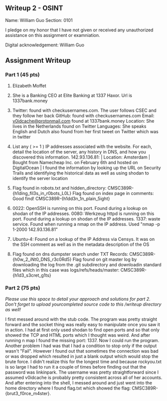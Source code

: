 ## Writeup 2 - OSINT

Name: William Guo
Section: 0101

I pledge on my honor that I have not given or received any unauthorized assistance on this assignment or examniation.

Digital acknowledgement: William Guo

## Assignment Writeup

### Part 1 (45 pts)

1. Elizabeth Moffet

2. She is a Banking CEO at Elite Banking at 1337 Haxor. Url is 1337bank.money

3. Twitter: found with checkusernames.com. The user follows CSEC and they follow her back
   GitHub: found with checkusernames.com
   Email: v0idcache@protonmail.com found at 1337bank.money
   Location: She lives in the Netherlands found on Twitter
   Languages: She speaks English and Dutch also found from her first tweet on Twitter which was in twitter
   
4. List any ( >= 1 ) IP addresses associated with the website. For each, detail the location of the server, any history in DNS, and how you discovered this information.
   142.93.136.81: | Location: Amsterdam |  Bought from Namecheap Inc. on February 6th and hosted on DigitalOcean | I found the information by looking up the URL on Security Trails 
   and identifying the historical data as well as using shodan to identify the server location

5. Flag found in robots.txt and hidden_directory: CMSC389R-{h1ding_fil3s_in_r0bots_L0L}
   Flag found on index page in comments: Good find! CMSC389R-{h1dd3n_1n_plain_5ight}
   
6. 0022: OpenSSH is running on this port. Found during a lookup on shodan of the IP addresses.
   0080: Werkzeug httpd is running on this port. Found during a lookup on shodan of the IP addresses.
   1337: waste service. Found when running a nmap on the IP address. Used "nmap -p 1-2000 142.93.136.81"

7. Ubuntu-4: Found on a lookup of the IP Address via Censys. It was on the SSH comment as well as in the metadata description of the OS

8. Flag found on dns dumpster search under TXT Records: CMSC389R-{h0w_2_iNt0_DNS_r3c0Rd5}
   Flag found on git master log by downloading the log from the .git subdirectory and downloadin standard files which in this case was logs/refs/heads/master: CMSC389R-{h1d3_s3cret_g1ts}

   
### Part 2 (75 pts)

*Please use this space to detail your approach and solutions for part 2. Don't forget to upload yourcompleted source code to this /writeup directory as well!*

I first messed around with the stub code. The program was pretty straight forward and the socket thing was really easy to manipulate once you saw it in action. I had at first only used
shodan to find open ports and so that only showed the TCP and HTML ports which I thought was weird. And after running n map I found the missing port: 1337. Now I could run the program.
Another problem I had was that I had a condition to stop only if the output wasn't "Fail". However I found out that sometimes the connection was bad or was dropped which resulted in just
a blank output which would stop the brute force. I didn't realize this for the longest time and because rockyou.txt is so large I had to run it a couple of times before finding out that the
password was linkinpark. The username was pretty straightforward since I assumed v0idcache is probably pretty consistent across all of her accounts. And after entering into the shell, I messed
around and just went into the home directory where I found flag.txt which showed the flag: CMSC389R-{brut3_f0rce_m4ster}. 

